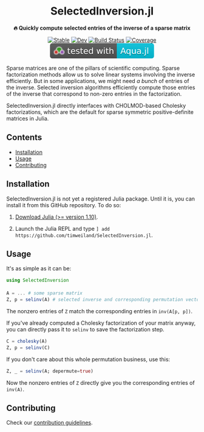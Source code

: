 <h1 align="center">
    SelectedInversion.jl
</h1>

<p align="center">
<strong>🔥 Quickly compute selected entries of the inverse of a sparse matrix</strong>
</p>

<div align="center">

[![Stable](https://img.shields.io/badge/docs-stable-blue.svg)](https://timweiland.github.io/SelectedInversion.jl/stable/)
[![Dev](https://img.shields.io/badge/docs-dev-blue.svg)](https://timweiland.github.io/SelectedInversion.jl/dev/)
[![Build Status](https://github.com/timweiland/SelectedInversion.jl/actions/workflows/CI.yml/badge.svg?branch=main)](https://github.com/timweiland/SelectedInversion.jl/actions/workflows/CI.yml?query=branch%3Amain)
[![Coverage](https://codecov.io/gh/timweiland/SelectedInversion.jl/branch/main/graph/badge.svg)](https://codecov.io/gh/timweiland/SelectedInversion.jl)
[![Aqua](https://raw.githubusercontent.com/JuliaTesting/Aqua.jl/master/badge.svg)](https://github.com/JuliaTesting/Aqua.jl)

</div>

Sparse matrices are one of the pillars of scientific computing.
Sparse factorization methods allow us to solve linear systems involving the inverse efficiently.
But in some applications, we might need *a bunch* of entries of the inverse.
Selected inversion algorithms efficiently compute those entries of the inverse that correspond to non-zero entries in the factorization.

SelectedInversion.jl directly interfaces with CHOLMOD-based Cholesky
factorizations, which are the default for sparse symmetric positive-definite
matrices in Julia.

## Contents

- [Installation](#installation)
- [Usage](#usage)
- [Contributing](#contributing)

## Installation

SelectedInversion.jl is not yet a registered Julia package.
Until it is, you can install it from this GitHub repository.
To do so:

1. [Download Julia (>= version 1.10)](https://julialang.org/downloads/).

2. Launch the Julia REPL and type `] add https://github.com/timweiland/SelectedInversion.jl`. 

## Usage

It's as simple as it can be:

``` julia
using SelectedInversion

A = ... # some sparse matrix
Z, p = selinv(A) # selected inverse and corresponding permutation vector
```

The nonzero entries of `Z` match the corresponding entries in `inv(A[p, p])`.

If you've already computed a Cholesky factorization of your matrix anyway,
you can directly pass it to `selinv` to save the factorization step.

```julia
C = cholesky(A)
Z, p = selinv(C)
```

If you don't care about this whole permutation business, use this:

```julia
Z, _ = selinv(A; depermute=true)
```

Now the nonzero entries of `Z` directly give you the corresponding entries
of `inv(A)`.

## Contributing

Check our [contribution guidelines](./CONTRIBUTING.md).
